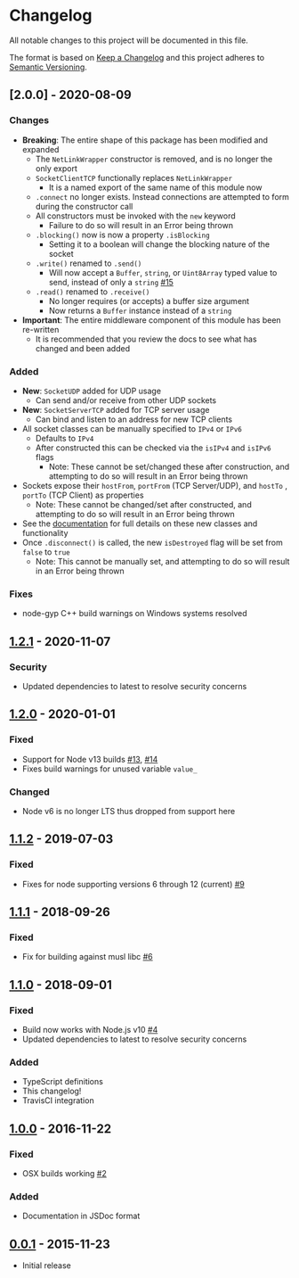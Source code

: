 # Changelog
All notable changes to this project will be documented in this file.

The format is based on [Keep a Changelog]
and this project adheres to [Semantic Versioning].

## [2.0.0] - 2020-08-09
### Changes
- **Breaking**: The entire shape of this package has been modified and expanded
  - The `NetLinkWrapper` constructor is removed, and is no longer the only
    export
  - `SocketClientTCP` functionally replaces `NetLinkWrapper`
    - It is a named export of the same name of this module now
  - `.connect` no longer exists. Instead connections are attempted to form
  during the constructor call
  - All constructors must be invoked with the `new` keyword
    - Failure to do so will result in an Error being thrown
  - `.blocking()` now is now a property `.isBlocking`
    - Setting it to a boolean will change the blocking nature of the socket
  - `.write()` renamed to `.send()`
    - Will now accept a `Buffer`, `string`, or `Uint8Array` typed value to send,
      instead of only a `string` [#15]
  - `.read()` renamed to `.receive()`
    - No longer requires (or accepts) a buffer size argument
    - Now returns a `Buffer` instance instead of a `string`
- **Important**: The entire middleware component of this module has been
  re-written
  - It is recommended that you review the docs to see what has changed and been
    added

### Added
- **New**: `SocketUDP` added for UDP usage
  - Can send and/or receive from other UDP sockets
- **New**: `SocketServerTCP` added for TCP server usage
  - Can bind and listen to an address for new TCP clients
- All socket classes can be manually specified to `IPv4` or `IPv6`
  - Defaults to `IPv4`
  - After constructed this can be checked via the `isIPv4` and `isIPv6` flags
    - Note: These cannot be set/changed these after construction, and attempting
      to do so will result in an Error being thrown
- Sockets expose their `hostFrom`, `portFrom` (TCP Server/UDP), and `hostTo`
  , `portTo` (TCP Client) as properties
  - Note: These cannot be changed/set after constructed, and attempting to do so
    will result in an Error being thrown
- See the [documentation] for full details on these new classes and
functionality
- Once `.disconnect()` is called, the new `isDestroyed` flag will be set from
  `false` to `true`
  - Note: This cannot be manually set, and attempting to do so will result in an
    Error being thrown

### Fixes
- node-gyp C++ build warnings on Windows systems resolved

## [1.2.1] - 2020-11-07
### Security
- Updated dependencies to latest to resolve security concerns

## [1.2.0] - 2020-01-01
### Fixed
- Support for Node v13 builds [#13], [#14]
- Fixes build warnings for unused variable `value_`
### Changed
- Node v6 is no longer LTS thus dropped from support here

## [1.1.2] - 2019-07-03
### Fixed
- Fixes for node supporting versions 6 through 12 (current) [#9]

## [1.1.1] - 2018-09-26
### Fixed
- Fix for building against musl libc [#6]

## [1.1.0] - 2018-09-01
### Fixed
- Build now works with Node.js v10 [#4]
- Updated dependencies to latest to resolve security concerns

### Added
- TypeScript definitions
- This changelog!
- TravisCI integration

## [1.0.0] - 2016-11-22
### Fixed
- OSX builds working [#2]

### Added
- Documentation in JSDoc format

## [0.0.1] - 2015-11-23
- Initial release

[#15]: https://github.com/JacobFischer/netlinkwrapper/issues/15
[#14]: https://github.com/JacobFischer/netlinkwrapper/pull/14
[#13]: https://github.com/JacobFischer/netlinkwrapper/pull/13
[#9]: https://github.com/JacobFischer/netlinkwrapper/pull/9
[#6]: https://github.com/JacobFischer/netlinkwrapper/pull/6
[#4]: https://github.com/JacobFischer/netlinkwrapper/pull/4
[#2]: https://github.com/JacobFischer/netlinkwrapper/pull/2

[1.2.1]: https://github.com/JacobFischer/netlinkwrapper/releases/tag/v1.2.1
[1.2.0]: https://github.com/JacobFischer/netlinkwrapper/releases/tag/v1.2.0
[1.1.2]: https://github.com/JacobFischer/netlinkwrapper/releases/tag/v1.1.2
[1.1.1]: https://github.com/JacobFischer/netlinkwrapper/releases/tag/v1.1.1
[1.1.0]: https://github.com/JacobFischer/netlinkwrapper/releases/tag/v1.1.0
[1.0.0]: https://github.com/JacobFischer/netlinkwrapper/releases/tag/v1.0.0
[0.0.1]: https://github.com/JacobFischer/netlinkwrapper/releases/tag/v0.0.1

[documentation]: https://jacobfischer.github.io/netlinkwrapper/

[Keep a Changelog]: http://keepachangelog.com/en/1.0.0/
[Semantic Versioning]: http://semver.org/spec/v2.0.0.html
